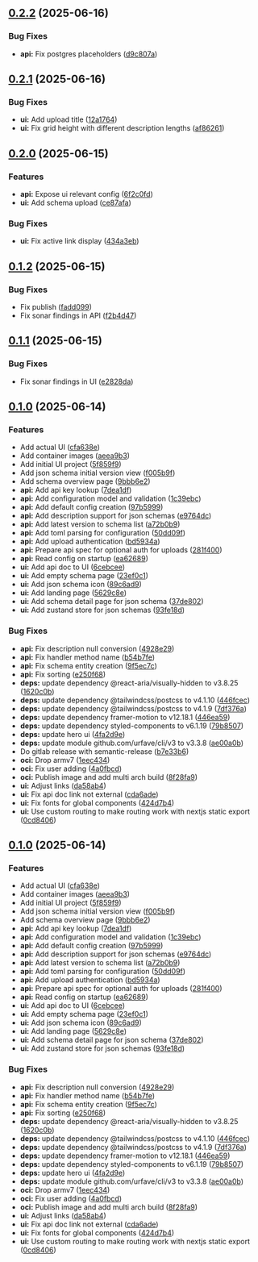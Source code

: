 ## [0.2.2](https://github.com/timo-reymann/SchemaNest/compare/v0.2.1...v0.2.2) (2025-06-16)


### Bug Fixes

* **api:** Fix postgres placeholders ([d9c807a](https://github.com/timo-reymann/SchemaNest/commit/d9c807a403fa7bc8adf4fb5e3c8067afd1163bc4))

## [0.2.1](https://github.com/timo-reymann/SchemaNest/compare/v0.2.0...v0.2.1) (2025-06-16)


### Bug Fixes

* **ui:** Add upload title ([12a1764](https://github.com/timo-reymann/SchemaNest/commit/12a17649cc1917ef89d4cdcc54d8307682f57c1d))
* **ui:** Fix grid height with different description lengths ([af86261](https://github.com/timo-reymann/SchemaNest/commit/af86261a0d3cdad20d71b4becca87d88b5c74a07))

## [0.2.0](https://github.com/timo-reymann/SchemaNest/compare/v0.1.2...v0.2.0) (2025-06-15)


### Features

* **api:** Expose ui relevant config ([6f2c0fd](https://github.com/timo-reymann/SchemaNest/commit/6f2c0fdbc9782ad03303a9b03b5bb1693f49a6b8))
* **ui:** Add schema upload ([ce87afa](https://github.com/timo-reymann/SchemaNest/commit/ce87afa4f99bc6f25a925cd55f9942a1225769ce))


### Bug Fixes

* **ui:** Fix active link display ([434a3eb](https://github.com/timo-reymann/SchemaNest/commit/434a3ebb3b399350a7665248f6070a09735cd34a))

## [0.1.2](https://github.com/timo-reymann/SchemaNest/compare/v0.1.1...v0.1.2) (2025-06-15)


### Bug Fixes

* Fix publish ([fadd099](https://github.com/timo-reymann/SchemaNest/commit/fadd09986b6efc9a1d129d4053a8ee8d4a52d0df))
* Fix sonar findings in API ([f2b4d47](https://github.com/timo-reymann/SchemaNest/commit/f2b4d4734bff98f0fd37f29ce252bc8a0d550dde))

## [0.1.1](https://github.com/timo-reymann/SchemaNest/compare/v0.1.0...v0.1.1) (2025-06-15)


### Bug Fixes

* Fix sonar findings in UI ([e2828da](https://github.com/timo-reymann/SchemaNest/commit/e2828dab9d943bfe2c94110c0739f1b4f00d833e))

## [0.1.0](https://github.com/timo-reymann/SchemaNest/compare/v0.0.1...v0.1.0) (2025-06-14)


### Features

* Add actual UI ([cfa638e](https://github.com/timo-reymann/SchemaNest/commit/cfa638eabe818458878b3fe047f88844e22e8f75))
* Add container images ([aeea9b3](https://github.com/timo-reymann/SchemaNest/commit/aeea9b395daf2f50f97f3dd4fb5cbcbb40102b70))
* Add initial UI project ([5f859f9](https://github.com/timo-reymann/SchemaNest/commit/5f859f9b2a326a8565bb7e44e5771bc815c30bfa))
* Add json schema initial version view ([f005b9f](https://github.com/timo-reymann/SchemaNest/commit/f005b9fb984f51aa7597ac859810d755abbbbe25))
* Add schema overview page ([9bbb6e2](https://github.com/timo-reymann/SchemaNest/commit/9bbb6e2c7c01d5691cdffd19560c07977c7aab13))
* **api:** Add api key lookup ([7dea1df](https://github.com/timo-reymann/SchemaNest/commit/7dea1dfefcc64c31c5741d60af4ec2578a518733))
* **api:** Add configuration model and validation ([1c39ebc](https://github.com/timo-reymann/SchemaNest/commit/1c39ebce756f42e97568af51cc6dd0fe12d0b3e2))
* **api:** Add default config creation ([97b5999](https://github.com/timo-reymann/SchemaNest/commit/97b59994ac1a47980b825cce9f9f299e41579f91))
* **api:** Add description support for json schemas ([e9764dc](https://github.com/timo-reymann/SchemaNest/commit/e9764dc6eb98b1991272fa7a4eb3dda6a3bf28cb))
* **api:** Add latest version to schema list ([a72b0b9](https://github.com/timo-reymann/SchemaNest/commit/a72b0b9a9f53bfab94b4da0b467178dfc10c855b))
* **api:** Add toml parsing for configuration ([50dd09f](https://github.com/timo-reymann/SchemaNest/commit/50dd09ffe92298bec12a7df2a6b4dd6ac5ad629c))
* **api:** Add upload authentication ([bd5934a](https://github.com/timo-reymann/SchemaNest/commit/bd5934abcb04c3d7d92bd157eafe7e27d369380d))
* **api:** Prepare api spec for optional auth for uploads ([281f400](https://github.com/timo-reymann/SchemaNest/commit/281f400e9d1f2e6388f9ce4b5462d92723429090))
* **api:** Read config on startup ([ea62689](https://github.com/timo-reymann/SchemaNest/commit/ea6268940807ceba9b65751a499e1dd822538baf))
* **ui:** Add api doc to UI ([6cebcee](https://github.com/timo-reymann/SchemaNest/commit/6cebcee3be9ef8d7f85e9ea7bfa7e6a78210c6fa))
* **ui:** Add empty schema page ([23ef0c1](https://github.com/timo-reymann/SchemaNest/commit/23ef0c10f194037b2761c80fdc3fc3202132109f))
* **ui:** Add json schema icon ([89c6ad9](https://github.com/timo-reymann/SchemaNest/commit/89c6ad934e5a73171aa13fe39149c88ba47cefc9))
* **ui:** Add landing page ([5629c8e](https://github.com/timo-reymann/SchemaNest/commit/5629c8ecd600bffc1a96352563d2157f4686ac02))
* **ui:** Add schema detail page for json schema ([37de802](https://github.com/timo-reymann/SchemaNest/commit/37de802843dcf3977c237ff0fc2386d4d968bd4a))
* **ui:** Add zustand store for json schemas ([93fe18d](https://github.com/timo-reymann/SchemaNest/commit/93fe18df5c88ecce23de0156619c46865d8105d7))


### Bug Fixes

* **api:** Fix description null conversion ([4928e29](https://github.com/timo-reymann/SchemaNest/commit/4928e29675d7a85bf49cff7d66a2bf8e1ca65d8f))
* **api:** Fix handler method name ([b54b7fe](https://github.com/timo-reymann/SchemaNest/commit/b54b7fe1ac9149455d1213ddbac87e93e6248ee4))
* **api:** Fix schema entity creation ([9f5ec7c](https://github.com/timo-reymann/SchemaNest/commit/9f5ec7c82c439abb3caa83d0bfd7d0feac3f2ee1))
* **api:** Fix sorting ([e250f68](https://github.com/timo-reymann/SchemaNest/commit/e250f687768140706f263897ab1f0fd9b82de57a))
* **deps:** update dependency @react-aria/visually-hidden to v3.8.25 ([1620c0b](https://github.com/timo-reymann/SchemaNest/commit/1620c0b21edcb47cb730b4e03b83e245447655a1))
* **deps:** update dependency @tailwindcss/postcss to v4.1.10 ([446fcec](https://github.com/timo-reymann/SchemaNest/commit/446fcecf3e88bcf16fbf014c43df8175c48480f4))
* **deps:** update dependency @tailwindcss/postcss to v4.1.9 ([7df376a](https://github.com/timo-reymann/SchemaNest/commit/7df376a36f5d68e4feee4d4846ae43f526856d29))
* **deps:** update dependency framer-motion to v12.18.1 ([446ea59](https://github.com/timo-reymann/SchemaNest/commit/446ea596ee1e9aa782a8283456eb97bf932c2c8d))
* **deps:** update dependency styled-components to v6.1.19 ([79b8507](https://github.com/timo-reymann/SchemaNest/commit/79b85078ab047736662cf9a37480fde35e8c5064))
* **deps:** update hero ui ([4fa2d9e](https://github.com/timo-reymann/SchemaNest/commit/4fa2d9ea39823efc9b86a2b1c3a9135723df050d))
* **deps:** update module github.com/urfave/cli/v3 to v3.3.8 ([ae00a0b](https://github.com/timo-reymann/SchemaNest/commit/ae00a0b5bc5b5082cbc0b879efde6b1ef4e801bf))
* Do gitlab release with semantic-release ([b7e33b6](https://github.com/timo-reymann/SchemaNest/commit/b7e33b6164b5b698dde913c9711f764077cf6c2f))
* **oci:** Drop armv7 ([1eec434](https://github.com/timo-reymann/SchemaNest/commit/1eec4341db5179e4cfa4f2829993dd48ff22774d))
* **oci:** Fix user adding ([4a0fbcd](https://github.com/timo-reymann/SchemaNest/commit/4a0fbcd3ff27969168f41cf1b46193c90bc790af))
* **oci:** Publish image and add multi arch build ([8f28fa9](https://github.com/timo-reymann/SchemaNest/commit/8f28fa9963e76f73a114f209c09dc6b1f1df3ba3))
* **ui:** Adjust links ([da58ab4](https://github.com/timo-reymann/SchemaNest/commit/da58ab4442bc88a19f4103d546f66cc6d38e9f03))
* **ui:** Fix api doc link not external ([cda6ade](https://github.com/timo-reymann/SchemaNest/commit/cda6ade4adcdf20cba5429a8c394146d75b3275d))
* **ui:** Fix fonts for global components ([424d7b4](https://github.com/timo-reymann/SchemaNest/commit/424d7b4477f8e1ade946a9419a8fa8b75fc1957b))
* **ui:** Use custom routing to make routing work with nextjs static export ([0cd8406](https://github.com/timo-reymann/SchemaNest/commit/0cd8406ca0ce740a6930d03ea1eab1b3b9bfc298))

## [0.1.0](https://github.com/timo-reymann/SchemaNest/compare/v0.0.1...v0.1.0) (2025-06-14)


### Features

* Add actual UI ([cfa638e](https://github.com/timo-reymann/SchemaNest/commit/cfa638eabe818458878b3fe047f88844e22e8f75))
* Add container images ([aeea9b3](https://github.com/timo-reymann/SchemaNest/commit/aeea9b395daf2f50f97f3dd4fb5cbcbb40102b70))
* Add initial UI project ([5f859f9](https://github.com/timo-reymann/SchemaNest/commit/5f859f9b2a326a8565bb7e44e5771bc815c30bfa))
* Add json schema initial version view ([f005b9f](https://github.com/timo-reymann/SchemaNest/commit/f005b9fb984f51aa7597ac859810d755abbbbe25))
* Add schema overview page ([9bbb6e2](https://github.com/timo-reymann/SchemaNest/commit/9bbb6e2c7c01d5691cdffd19560c07977c7aab13))
* **api:** Add api key lookup ([7dea1df](https://github.com/timo-reymann/SchemaNest/commit/7dea1dfefcc64c31c5741d60af4ec2578a518733))
* **api:** Add configuration model and validation ([1c39ebc](https://github.com/timo-reymann/SchemaNest/commit/1c39ebce756f42e97568af51cc6dd0fe12d0b3e2))
* **api:** Add default config creation ([97b5999](https://github.com/timo-reymann/SchemaNest/commit/97b59994ac1a47980b825cce9f9f299e41579f91))
* **api:** Add description support for json schemas ([e9764dc](https://github.com/timo-reymann/SchemaNest/commit/e9764dc6eb98b1991272fa7a4eb3dda6a3bf28cb))
* **api:** Add latest version to schema list ([a72b0b9](https://github.com/timo-reymann/SchemaNest/commit/a72b0b9a9f53bfab94b4da0b467178dfc10c855b))
* **api:** Add toml parsing for configuration ([50dd09f](https://github.com/timo-reymann/SchemaNest/commit/50dd09ffe92298bec12a7df2a6b4dd6ac5ad629c))
* **api:** Add upload authentication ([bd5934a](https://github.com/timo-reymann/SchemaNest/commit/bd5934abcb04c3d7d92bd157eafe7e27d369380d))
* **api:** Prepare api spec for optional auth for uploads ([281f400](https://github.com/timo-reymann/SchemaNest/commit/281f400e9d1f2e6388f9ce4b5462d92723429090))
* **api:** Read config on startup ([ea62689](https://github.com/timo-reymann/SchemaNest/commit/ea6268940807ceba9b65751a499e1dd822538baf))
* **ui:** Add api doc to UI ([6cebcee](https://github.com/timo-reymann/SchemaNest/commit/6cebcee3be9ef8d7f85e9ea7bfa7e6a78210c6fa))
* **ui:** Add empty schema page ([23ef0c1](https://github.com/timo-reymann/SchemaNest/commit/23ef0c10f194037b2761c80fdc3fc3202132109f))
* **ui:** Add json schema icon ([89c6ad9](https://github.com/timo-reymann/SchemaNest/commit/89c6ad934e5a73171aa13fe39149c88ba47cefc9))
* **ui:** Add landing page ([5629c8e](https://github.com/timo-reymann/SchemaNest/commit/5629c8ecd600bffc1a96352563d2157f4686ac02))
* **ui:** Add schema detail page for json schema ([37de802](https://github.com/timo-reymann/SchemaNest/commit/37de802843dcf3977c237ff0fc2386d4d968bd4a))
* **ui:** Add zustand store for json schemas ([93fe18d](https://github.com/timo-reymann/SchemaNest/commit/93fe18df5c88ecce23de0156619c46865d8105d7))


### Bug Fixes

* **api:** Fix description null conversion ([4928e29](https://github.com/timo-reymann/SchemaNest/commit/4928e29675d7a85bf49cff7d66a2bf8e1ca65d8f))
* **api:** Fix handler method name ([b54b7fe](https://github.com/timo-reymann/SchemaNest/commit/b54b7fe1ac9149455d1213ddbac87e93e6248ee4))
* **api:** Fix schema entity creation ([9f5ec7c](https://github.com/timo-reymann/SchemaNest/commit/9f5ec7c82c439abb3caa83d0bfd7d0feac3f2ee1))
* **api:** Fix sorting ([e250f68](https://github.com/timo-reymann/SchemaNest/commit/e250f687768140706f263897ab1f0fd9b82de57a))
* **deps:** update dependency @react-aria/visually-hidden to v3.8.25 ([1620c0b](https://github.com/timo-reymann/SchemaNest/commit/1620c0b21edcb47cb730b4e03b83e245447655a1))
* **deps:** update dependency @tailwindcss/postcss to v4.1.10 ([446fcec](https://github.com/timo-reymann/SchemaNest/commit/446fcecf3e88bcf16fbf014c43df8175c48480f4))
* **deps:** update dependency @tailwindcss/postcss to v4.1.9 ([7df376a](https://github.com/timo-reymann/SchemaNest/commit/7df376a36f5d68e4feee4d4846ae43f526856d29))
* **deps:** update dependency framer-motion to v12.18.1 ([446ea59](https://github.com/timo-reymann/SchemaNest/commit/446ea596ee1e9aa782a8283456eb97bf932c2c8d))
* **deps:** update dependency styled-components to v6.1.19 ([79b8507](https://github.com/timo-reymann/SchemaNest/commit/79b85078ab047736662cf9a37480fde35e8c5064))
* **deps:** update hero ui ([4fa2d9e](https://github.com/timo-reymann/SchemaNest/commit/4fa2d9ea39823efc9b86a2b1c3a9135723df050d))
* **deps:** update module github.com/urfave/cli/v3 to v3.3.8 ([ae00a0b](https://github.com/timo-reymann/SchemaNest/commit/ae00a0b5bc5b5082cbc0b879efde6b1ef4e801bf))
* **oci:** Drop armv7 ([1eec434](https://github.com/timo-reymann/SchemaNest/commit/1eec4341db5179e4cfa4f2829993dd48ff22774d))
* **oci:** Fix user adding ([4a0fbcd](https://github.com/timo-reymann/SchemaNest/commit/4a0fbcd3ff27969168f41cf1b46193c90bc790af))
* **oci:** Publish image and add multi arch build ([8f28fa9](https://github.com/timo-reymann/SchemaNest/commit/8f28fa9963e76f73a114f209c09dc6b1f1df3ba3))
* **ui:** Adjust links ([da58ab4](https://github.com/timo-reymann/SchemaNest/commit/da58ab4442bc88a19f4103d546f66cc6d38e9f03))
* **ui:** Fix api doc link not external ([cda6ade](https://github.com/timo-reymann/SchemaNest/commit/cda6ade4adcdf20cba5429a8c394146d75b3275d))
* **ui:** Fix fonts for global components ([424d7b4](https://github.com/timo-reymann/SchemaNest/commit/424d7b4477f8e1ade946a9419a8fa8b75fc1957b))
* **ui:** Use custom routing to make routing work with nextjs static export ([0cd8406](https://github.com/timo-reymann/SchemaNest/commit/0cd8406ca0ce740a6930d03ea1eab1b3b9bfc298))

